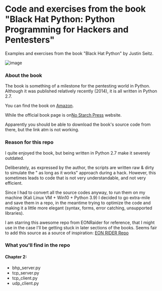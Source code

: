 # Code and exercises from the book "Black Hat Python: Python Programming for Hackers and Pentesters" 
Examples and exercises from the book "Black Hat Python" by Justin Seitz.

![image](https://user-images.githubusercontent.com/57464184/138901408-984413ab-2648-4dbe-b40c-37ac7b59fc63.png)


### About the book
The book is something of a milestone for the pentesting world in Python.
Although it was published relatively recently (2014), it is all written in Python 2.7.

You can find the book on <a href="https://www.amazon.it/Black-Hat-Python-Programming-Pentesters-ebook/dp/B00QL616DW#customerReviews">Amazon</a>.

While the official book page is on<a href="https://nostarch.com/black-hat-python2E#updates">No Starch Press</a> website.

Apparently you should be able to download the book's source code from there, but the link atm is not working.
 
### Reason for this repo
I quite enjoyed the book, but being written in Python 2.7 make it severely outdated.

Deliberately, as expressed by the author, the scripts are written raw & dirty to simulate the " as long as it works" approach during a hack.
However, this sometimes leads to code that is not very understandable, and not very efficient.

Since I had to convert all the source codes anyway, to run them on my machine (Kali Linux VM + Win10 + Python 3.9) I decided to go extra-mile and save them in a repo, in the meantime trying to optimize the code and making it a little more elegant (syntax, forms, error catching, unsupported libraries).

I am starring this awesome repo from EONRaider for reference, that I might use in the case I'll be getting stuck in later sections of the books. Seems fair to add this source as a source of inspiration: <a href="https://github.com/EONRaider/blackhat-python3">EON RIDER Repo</a>

### What you'll find in the repo

#### Chapter 2:
- bhp_server.py
- tcp_server.py
- tcp_client.py
- udp_client.py

